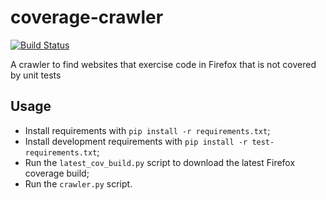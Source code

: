 # coverage-crawler
[![Build Status](https://travis-ci.org/mozilla/coverage-crawler.svg?branch=master)](https://travis-ci.org/mozilla/coverage-crawler)

A crawler to find websites that exercise code in Firefox that is not covered by unit tests

## Usage

- Install requirements with `pip install -r requirements.txt`;
- Install development requirements with `pip install -r test-requirements.txt`;
- Run the `latest_cov_build.py` script to download the latest Firefox coverage build;
- Run the `crawler.py` script.
